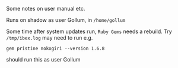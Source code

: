 Some notes on user manual etc.

Runs on shadow as user Gollum, in `/home/gollum`

Some time after system updates run, `Ruby Gems` needs a rebuild. Try `/tmp/ibex.log`   may need to run e.g.

`gem pristine nokogiri --version 1.6.8`

should run this as user Gollum


